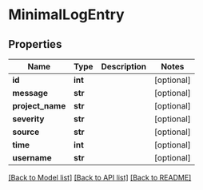 # MinimalLogEntry

## Properties
Name | Type | Description | Notes
------------ | ------------- | ------------- | -------------
**id** | **int** |  | [optional] 
**message** | **str** |  | [optional] 
**project_name** | **str** |  | [optional] 
**severity** | **str** |  | [optional] 
**source** | **str** |  | [optional] 
**time** | **int** |  | [optional] 
**username** | **str** |  | [optional] 

[[Back to Model list]](../README.md#documentation-for-models) [[Back to API list]](../README.md#documentation-for-api-endpoints) [[Back to README]](../README.md)


